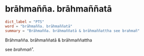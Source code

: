 # brāhmañña. brāhmaññatā

``` toml
dict_label = "PTS"
word = "brāhmañña. brāhmaññatā"
summary = "Brāhmañña. brāhmaññatā & brāhmaññattha see brahmañ"
```

Brāhmañña. brāhmaññatā & brāhmaññattha

see *brahmañ˚*.

